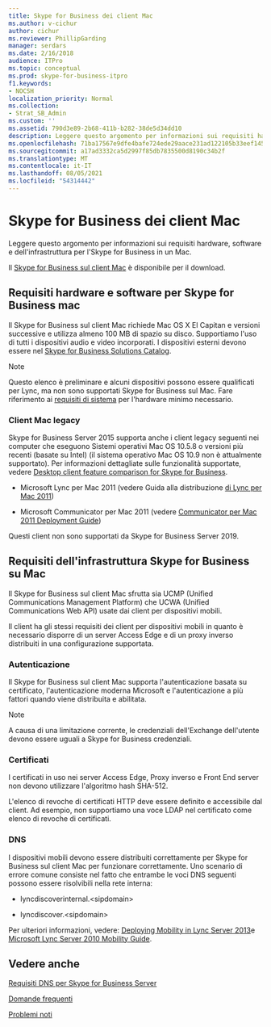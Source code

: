 ```yaml
---
title: Skype for Business dei client Mac
ms.author: v-cichur
author: cichur
ms.reviewer: PhillipGarding
manager: serdars
ms.date: 2/16/2018
audience: ITPro
ms.topic: conceptual
ms.prod: skype-for-business-itpro
f1.keywords:
- NOCSH
localization_priority: Normal
ms.collection:
- Strat_SB_Admin
ms.custom: ''
ms.assetid: 790d3e89-2b68-411b-b282-38de5d34dd10
description: Leggere questo argomento per informazioni sui requisiti hardware, software e dell'infrastruttura per l'Skype for Business in un Mac.
ms.openlocfilehash: 71ba17567e9dfe4bafe724ede29aace231ad122105b33eef14550cbc781a79b1
ms.sourcegitcommit: a17ad3332ca5d2997f85db7835500d8190c34b2f
ms.translationtype: MT
ms.contentlocale: it-IT
ms.lasthandoff: 08/05/2021
ms.locfileid: "54314442"
---
```

# <a name="skype-for-business-on-mac-client-requirements"></a>Skype for Business dei client Mac
 
Leggere questo argomento per informazioni sui requisiti hardware, software e dell'infrastruttura per l'Skype for Business in un Mac.
  
Il [Skype for Business sul client Mac](https://products.office.com/skype-for-business/download-app?tab=tabs-3#Mac) è disponibile per il download.
  
## <a name="hardware-and-software-requirements-for-skype-for-business-on-mac"></a>Requisiti hardware e software per Skype for Business mac

Il Skype for Business sul client Mac richiede Mac OS X El Capitan e versioni successive e utilizza almeno 100 MB di spazio su disco. Supportiamo l'uso di tutti i dispositivi audio e video incorporati. I dispositivi esterni devono essere nel [Skype for Business Solutions Catalog](https://partnersolutions.skypeforbusiness.com/solutionscatalog). 
  
> [!NOTE]
> Questo elenco è preliminare e alcuni dispositivi possono essere qualificati per Lync, ma non sono supportati Skype for Business sul Mac. Fare riferimento ai [requisiti di sistema](https://products.office.com/office-system-requirements) per l'hardware minimo necessario.
  
### <a name="legacy-mac-clients"></a>Client Mac legacy

Skype for Business Server 2015 supporta anche i client legacy seguenti nei computer che eseguono Sistemi operativi Mac OS 10.5.8 o versioni più recenti (basate su Intel) (il sistema operativo Mac OS 10.9 non è attualmente supportato). Per informazioni dettagliate sulle funzionalità supportate, vedere [Desktop client feature comparison for Skype for Business](desktop-feature-comparison.md).
  
- Microsoft Lync per Mac 2011 (vedere Guida alla distribuzione [di Lync per Mac 2011](/previous-versions/office/office-for-mac-2011/jj984275(v=office.14)))
    
- Microsoft Communicator per Mac 2011 (vedere [Communicator per Mac 2011 Deployment Guide](/previous-versions/office/office-for-mac-2011/jj984270(v=office.14)))
 
Questi client non sono supportati da Skype for Business Server 2019.
   
## <a name="infrastructure-requirements-for-skype-for-business-on-mac"></a>Requisiti dell'infrastruttura Skype for Business su Mac
<a name="Infrastructure"> </a>

Il Skype for Business sul client Mac sfrutta sia UCMP (Unified Communications Management Platform) che UCWA (Unified Communications Web API) usate dai client per dispositivi mobili.
  
Il client ha gli stessi requisiti dei client per dispositivi mobili in quanto è necessario disporre di un server Access Edge e di un proxy inverso distribuiti in una configurazione supportata. 
  
### <a name="authentication"></a>Autenticazione

Il Skype for Business sul client Mac supporta l'autenticazione basata su certificato, l'autenticazione moderna Microsoft e l'autenticazione a più fattori quando viene distribuita e abilitata.
  
> [!NOTE]
> A causa di una limitazione corrente, le credenziali dell'Exchange dell'utente devono essere uguali a Skype for Business credenziali. 
  
### <a name="certificates"></a>Certificati

I certificati in uso nei server Access Edge, Proxy inverso e Front End server non devono utilizzare l'algoritmo hash SHA-512.
  
L'elenco di revoche di certificati HTTP deve essere definito e accessibile dal client. Ad esempio, non supportiamo una voce LDAP nel certificato come elenco di revoche di certificati.
  
### <a name="dns"></a>DNS

I dispositivi mobili devono essere distribuiti correttamente per Skype for Business sul client Mac per funzionare correttamente. Uno scenario di errore comune consiste nel fatto che entrambe le voci DNS seguenti possono essere risolvibili nella rete interna:
  
- lyncdiscoverinternal.\<sipdomain\>
    
- lyncdiscover.\<sipdomain\>
    
Per ulteriori informazioni, vedere: [Deploying Mobility in Lync Server 2013](/previous-versions/office/lync-server-2013/lync-server-2013-deploying-mobility)e [Microsoft Lync Server 2010 Mobility Guide](https://go.microsoft.com/fwlink//p/?LinkId=798226).
  
## <a name="see-also"></a>Vedere anche
<a name="Infrastructure"> </a>

[Requisiti DNS per Skype for Business Server](../../plan-your-deployment/network-requirements/dns.md)

[Domande frequenti](https://go.microsoft.com/fwlink/p/?LinkId=798227)
  
[Problemi noti](https://go.microsoft.com/fwlink/p/?LinkId=798228)